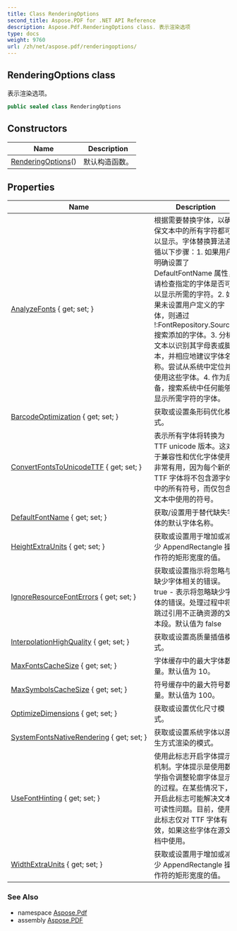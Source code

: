 ```yaml
---
title: Class RenderingOptions
second_title: Aspose.PDF for .NET API Reference
description: Aspose.Pdf.RenderingOptions class. 表示渲染选项
type: docs
weight: 9760
url: /zh/net/aspose.pdf/renderingoptions/
---
```

## RenderingOptions class

表示渲染选项。

```csharp
public sealed class RenderingOptions
```

## Constructors

| Name | Description |
| --- | --- |
| [RenderingOptions](renderingoptions/)() | 默认构造函数。 |

## Properties

| Name | Description |
| --- | --- |
| [AnalyzeFonts](../../aspose.pdf/renderingoptions/analyzefonts/) { get; set; } | 根据需要替换字体，以确保文本中的所有字符都可以显示。字体替换算法遵循以下步骤：1. 如果用户明确设置了 DefaultFontName 属性，请检查指定的字体是否可以显示所需的字符。2. 如果未设置用户定义的字体，则通过 !:FontRepository.Sources 搜索添加的字体。3. 分析文本以识别其字母表或脚本，并相应地建议字体名称。尝试从系统中定位并使用这些字体。4. 作为后备，搜索系统中任何能够显示所需字符的字体。 |
| [BarcodeOptimization](../../aspose.pdf/renderingoptions/barcodeoptimization/) { get; set; } | 获取或设置条形码优化模式。 |
| [ConvertFontsToUnicodeTTF](../../aspose.pdf/renderingoptions/convertfontstounicodettf/) { get; set; } | 表示所有字体将转换为 TTF unicode 版本。这对于兼容性和优化字体使用非常有用，因为每个新的 TTF 字体将不包含源字体中的所有符号，而仅包含文本中使用的符号。 |
| [DefaultFontName](../../aspose.pdf/renderingoptions/defaultfontname/) { get; set; } | 获取/设置用于替代缺失字体的默认字体名称。 |
| [HeightExtraUnits](../../aspose.pdf/renderingoptions/heightextraunits/) { get; set; } | 获取或设置用于增加或减少 AppendRectangle 操作符的矩形宽度的值。 |
| [IgnoreResourceFontErrors](../../aspose.pdf/renderingoptions/ignoreresourcefonterrors/) { get; set; } | 获取或设置指示将忽略与缺少字体相关的错误。 true - 表示将忽略缺少字体的错误。处理过程中将跳过引用不正确资源的文本段。默认值为 false |
| [InterpolationHighQuality](../../aspose.pdf/renderingoptions/interpolationhighquality/) { get; set; } | 获取或设置高质量插值模式。 |
| [MaxFontsCacheSize](../../aspose.pdf/renderingoptions/maxfontscachesize/) { get; set; } | 字体缓存中的最大字体数量。默认值为 10。 |
| [MaxSymbolsCacheSize](../../aspose.pdf/renderingoptions/maxsymbolscachesize/) { get; set; } | 符号缓存中的最大符号数量。默认值为 100。 |
| [OptimizeDimensions](../../aspose.pdf/renderingoptions/optimizedimensions/) { get; set; } | 获取或设置优化尺寸模式。 |
| [SystemFontsNativeRendering](../../aspose.pdf/renderingoptions/systemfontsnativerendering/) { get; set; } | 获取或设置系统字体以原生方式渲染的模式。 |
| [UseFontHinting](../../aspose.pdf/renderingoptions/usefonthinting/) { get; set; } | 使用此标志开启字体提示机制。字体提示是使用数学指令调整轮廓字体显示的过程。在某些情况下，开启此标志可能解决文本可读性问题。目前，使用此标志仅对 TTF 字体有效，如果这些字体在源文档中使用。 |
| [WidthExtraUnits](../../aspose.pdf/renderingoptions/widthextraunits/) { get; set; } | 获取或设置用于增加或减少 AppendRectangle 操作符的矩形宽度的值。 |

### See Also

* namespace [Aspose.Pdf](../../aspose.pdf/)
* assembly [Aspose.PDF](../../)